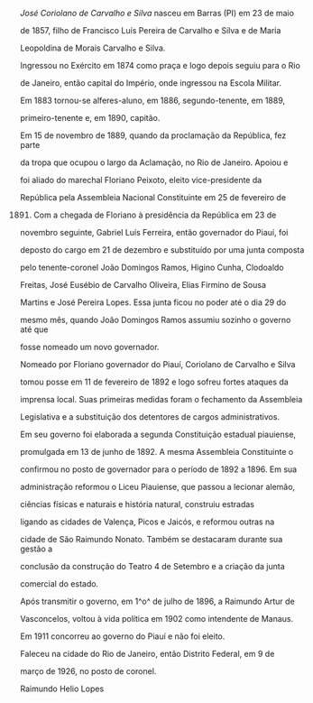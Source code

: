 

*José Coriolano de Carvalho e Silva* nasceu em Barras (PI) em 23 de maio

de 1857, filho de Francisco Luís Pereira de Carvalho e Silva e de Maria

Leopoldina de Morais Carvalho e Silva.



Ingressou no Exército em 1874 como praça e logo depois seguiu para o Rio

de Janeiro, então capital do Império, onde ingressou na Escola Militar.

Em 1883 tornou-se alferes-aluno, em 1886, segundo-tenente, em 1889,

primeiro-tenente e, em 1890, capitão.



Em 15 de novembro de 1889, quando da proclamação da República, fez parte

da tropa que ocupou o largo da Aclamação, no Rio de Janeiro. Apoiou e

foi aliado do marechal Floriano Peixoto, eleito vice-presidente da

República pela Assembleia Nacional Constituinte em 25 de fevereiro de

1891. Com a chegada de Floriano à presidência da República em 23 de

novembro seguinte, Gabriel Luís Ferreira, então governador do Piauí, foi

deposto do cargo em 21 de dezembro e substituído por uma junta composta

pelo tenente-coronel João Domingos Ramos, Higino Cunha, Clodoaldo

Freitas, José Eusébio de Carvalho Oliveira, Elias Firmino de Sousa

Martins e José Pereira Lopes. Essa junta ficou no poder até o dia 29 do

mesmo mês, quando João Domingos Ramos assumiu sozinho o governo até que

fosse nomeado um novo governador.



Nomeado por Floriano governador do Piauí, Coriolano de Carvalho e Silva

tomou posse em 11 de fevereiro de 1892 e logo sofreu fortes ataques da

imprensa local. Suas primeiras medidas foram o fechamento da Assembleia

Legislativa e a substituição dos detentores de cargos administrativos.

Em seu governo foi elaborada a segunda Constituição estadual piauiense,

promulgada em 13 de junho de 1892. A mesma Assembleia Constituinte o

confirmou no posto de governador para o período de 1892 a 1896. Em sua

administração reformou o Liceu Piauiense, que passou a lecionar alemão,

ciências físicas e naturais e história natural, construiu estradas

ligando as cidades de Valença, Picos e Jaicós, e reformou outras na

cidade de São Raimundo Nonato. Também se destacaram durante sua gestão a

conclusão da construção do Teatro 4 de Setembro e a criação da junta

comercial do estado.



Após transmitir o governo, em 1^o^ de julho de 1896, a Raimundo Artur de

Vasconcelos, voltou à vida política em 1902 como intendente de Manaus.

Em 1911 concorreu ao governo do Piauí e não foi eleito.



Faleceu na cidade do Rio de Janeiro, então Distrito Federal, em 9 de

março de 1926, no posto de coronel.



Raimundo Helio Lopes



